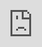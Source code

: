 ```yaml
---
layout: default
title: Fix Any Seam
nav_order: 2
has_children: false
parent: Creation Kit
---
```

# How to fix ANY seam
Checkout this guide on how to use xEdit to make a patch

<div class="youtube-container">
  <iframe style="position: absolute; top: 0; left: 0; width: 100%; height: 100%;" 
    src="https://www.youtube.com/embed/bLibtlmBgRw?si=WXwc9CDPDQtwUlVN" 
    title="YouTube video player" 
    frameborder="0" 
    allow="accelerometer; autoplay; clipboard-write; encrypted-media; gyroscope; picture-in-picture; web-share" 
    referrerpolicy="strict-origin-when-cross-origin" 
    allowfullscreen>
  </iframe>
</div>
